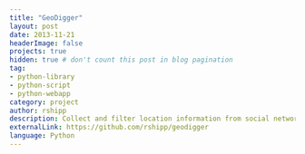 ```yaml
---
title: "GeoDigger"
layout: post
date: 2013-11-21
headerImage: false
projects: true
hidden: true # don't count this post in blog pagination
tag:
- python-library
- python-script
- python-webapp
category: project
author: rshipp
description: Collect and filter location information from social network services.
externalLink: https://github.com/rshipp/geodigger
language: Python
---
```

